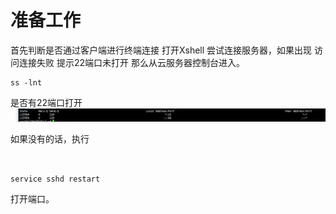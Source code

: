 # 准备工作
首先判断是否通过客户端进行终端连接
打开Xshell 尝试连接服务器，如果出现 访问连接失败 提示22端口未打开
那么从云服务器控制台进入。

```
ss -lnt

```
 是否有22端口打开
![image.png](/.attachments/image-597aef9d-6f8a-460e-8189-3ac215be7160.png)

如果没有的话，执行
```


service sshd restart

```
打开端口。

